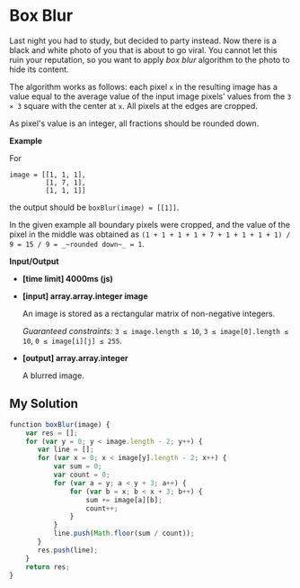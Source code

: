 # Box Blur
﻿Last night you had to study, but decided to party instead. Now there is a black and white photo of you that is about to go viral. You cannot let this ruin your reputation, so you want to apply _box blur_ algorithm to the photo to hide its content.

The algorithm works as follows: each pixel `x` in the resulting image has a value equal to the average value of the input image pixels' values from the `3 × 3` square with the center at `x`. All pixels at the edges are cropped.

As pixel's value is an integer, all fractions should be rounded down.

**Example**

For

```
image = [[1, 1, 1], 
         [1, 7, 1], 
         [1, 1, 1]]

```

the output should be `boxBlur(image) = [[1]]`.

In the given example all boundary pixels were cropped, and the value of the pixel in the middle was obtained as `(1 + 1 + 1 + 1 + 7 + 1 + 1 + 1 + 1) / 9 = 15 / 9 = _~rounded down~_ = 1`.

**Input/Output**

*   **[time limit] 4000ms (js)**

*   **[input] array.array.integer image**

    An image is stored as a rectangular matrix of non-negative integers.

    _Guaranteed constraints:_
    `3 ≤ image.length ≤ 10`,
    `3 ≤ image[0].length ≤ 10`,
    `0 ≤ image[i][j] ≤ 255`.

*   **[output] array.array.integer**

    A blurred image.


## My Solution
```javascript
﻿function boxBlur(image) {
    var res = [];
    for (var y = 0; y < image.length - 2; y++) {
       var line = [];
       for (var x = 0; x < image[y].length - 2; x++) {
           var sum = 0;
           var count = 0;
           for (var a = y; a < y + 3; a++) {
               for (var b = x; b < x + 3; b++) {
                   sum += image[a][b];
                   count++;
               }
           }
           line.push(Math.floor(sum / count));
       }
       res.push(line);
    }
    return res;
}
```
